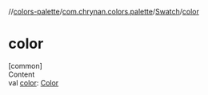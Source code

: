 //[colors-palette](../../../index.md)/[com.chrynan.colors.palette](../index.md)/[Swatch](index.md)/[color](color.md)



# color  
[common]  
Content  
val [color](color.md): [Color](../../../../colors-core/colors-core/com.chrynan.colors/-color/index.md)  



